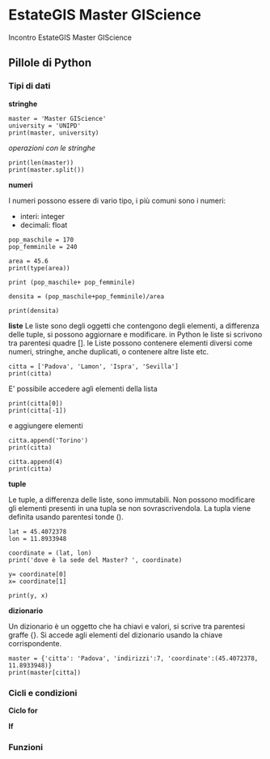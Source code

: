 # EstateGIS Master GIScience
Incontro EstateGIS Master GIScience


## Pillole di Python

### Tipi di dati

**stringhe**

```
master = 'Master GIScience'
university = 'UNIPD'
print(master, university)
```

*operazioni con le stringhe*  

```
print(len(master))
print(master.split())
```
**numeri**

I numeri possono essere di vario tipo, i più comuni sono i numeri:  
* interi: integer  
* decimali: float

```
pop_maschile = 170
pop_femminile = 240

area = 45.6
print(type(area))

print (pop_maschile+ pop_femminile)

densita = (pop_maschile+pop_femminile)/area

print(densita)
```

**liste**
Le liste sono degli oggetti che contengono degli elementi, a differenza delle tuple, si possono aggiornare e modificare. in Python le liste si scrivono tra parentesi quadre []. le Liste possono contenere elementi diversi come numeri, stringhe, anche duplicati, o contenere altre liste etc.  


```
citta = ['Padova', 'Lamon', 'Ispra', 'Sevilla']
print(citta)
```
E' possibile accedere agli elementi della lista  
```
print(citta[0])
print(citta[-1])
```

e aggiungere elementi  

```
citta.append('Torino')
print(citta)

citta.append(4)
print(citta)
```


**tuple**

Le tuple, a differenza delle liste, sono immutabili. Non possono modificare gli elementi presenti in una tupla se non sovrascrivendola. La tupla viene definita usando parentesi tonde ().  

```
lat = 45.4072378
lon = 11.8933948

coordinate = (lat, lon)
print('dove è la sede del Master? ', coordinate)

y= coordinate[0]
x= coordinate[1]

print(y, x)
```

**dizionario**

Un dizionario è un oggetto che ha chiavi e valori, si scrive tra parentesi graffe {}. Si accede agli elementi del dizionario usando la chiave corrispondente.

```
master = {'citta': 'Padova', 'indirizzi':7, 'coordinate':(45.4072378, 11.8933948)}
print(master[citta])
```


### Cicli e condizioni

**Ciclo for**

**If**


### Funzioni

